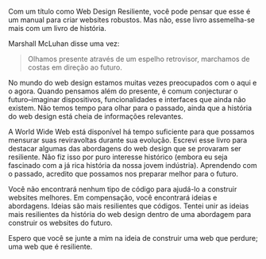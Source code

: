 Com um título como Web Design Resiliente, você pode pensar que esse é um manual para criar websites robustos. Mas não, esse livro assemelha-se mais com um livro de história.

Marshall McLuhan disse uma vez:

> Olhamos presente através de um espelho retrovisor, marchamos de costas em direção ao futuro.

No mundo do web design estamos muitas vezes preocupados com o aqui e o agora. Quando pensamos além do presente, é comum conjecturar o futuro–imaginar dispositivos, funcionalidades e interfaces que ainda não existem. Não temos tempo para olhar para o passado, ainda que a história do web design está cheia de informações relevantes.

A World Wide Web está disponível há tempo suficiente para que possamos mensurar suas reviravoltas durante sua evolução. Escrevi esse livro para destacar algumas das abordagens do web design que se provaram ser resiliente. Não fiz isso por puro interesse histórico (embora eu seja fascinado com a já rica história da nossa jovem indústria). Aprendendo com o passado, acredito que possamos nos preparar melhor para o futuro.

Você não encontrará nenhum tipo de código para ajudá-lo a construir websites melhores. Em compensação, você encontrará ideias e abordagens. Ideias são mais resilientes que códigos. Tentei unir as ideias mais resilientes da história do web design dentro de uma abordagem para construir os websites do futuro.

Espero que você se junte a mim na ideia de construir uma web que perdure; uma web que é resiliente.